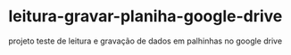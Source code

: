 # leitura-gravar-planiha-google-drive
projeto teste de leitura e gravação de dados em palhinhas no google drive
